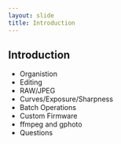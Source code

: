 ```yaml
---
layout: slide
title: Introduction
---
```


<h2>Introduction</h2>

* Organistion
* Editing
* RAW/JPEG
* Curves/Exposure/Sharpness
* Batch Operations
* Custom Firmware
* ffmpeg and gphoto
* Questions
